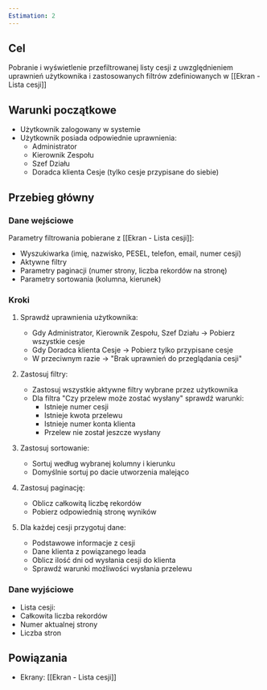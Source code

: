 ```yaml
---
Estimation: 2
---
```


## Cel

Pobranie i wyświetlenie przefiltrowanej listy cesji z uwzględnieniem uprawnień użytkownika i zastosowanych filtrów zdefiniowanych w [[Ekran - Lista cesji]]

## Warunki początkowe

- Użytkownik zalogowany w systemie
- Użytkownik posiada odpowiednie uprawnienia:
  - Administrator
  - Kierownik Zespołu
  - Szef Działu
  - Doradca klienta Cesje (tylko cesje przypisane do siebie)

## Przebieg główny

### Dane wejściowe

Parametry filtrowania pobierane z [[Ekran - Lista cesji]]:

- Wyszukiwarka (imię, nazwisko, PESEL, telefon, email, numer cesji)
- Aktywne filtry
- Parametry paginacji (numer strony, liczba rekordów na stronę)
- Parametry sortowania (kolumna, kierunek)

### Kroki

1. Sprawdź uprawnienia użytkownika:
   - Gdy Administrator, Kierownik Zespołu, Szef Działu → Pobierz wszystkie cesje
   - Gdy Doradca klienta Cesje → Pobierz tylko przypisane cesje
   - W przeciwnym razie → "Brak uprawnień do przeglądania cesji"

2. Zastosuj filtry:
   - Zastosuj wszystkie aktywne filtry wybrane przez użytkownika
   - Dla filtra "Czy przelew może zostać wysłany" sprawdź warunki:
     - Istnieje numer cesji
     - Istnieje kwota przelewu
     - Istnieje numer konta klienta
     - Przelew nie został jeszcze wysłany

3. Zastosuj sortowanie:
   - Sortuj według wybranej kolumny i kierunku
   - Domyślnie sortuj po dacie utworzenia malejąco

4. Zastosuj paginację:
   - Oblicz całkowitą liczbę rekordów
   - Pobierz odpowiednią stronę wyników

5. Dla każdej cesji przygotuj dane:
   - Podstawowe informacje z cesji
   - Dane klienta z powiązanego leada
   - Oblicz ilość dni od wysłania cesji do klienta
   - Sprawdź warunki możliwości wysłania przelewu

### Dane wyjściowe

- Lista cesji:
- Całkowita liczba rekordów
- Numer aktualnej strony
- Liczba stron

## Powiązania

- Ekrany: [[Ekran - Lista cesji]]
